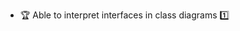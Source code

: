 * <span id="outcome-classDiagrams-interfaces-one">:trophy: Able to interpret interfaces in class diagrams :one:</span>
